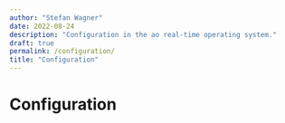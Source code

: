 ```yaml
---
author: "Stefan Wagner"
date: 2022-08-24
description: "Configuration in the ao real-time operating system."
draft: true
permalink: /configuration/
title: "Configuration"
---
```


# Configuration

